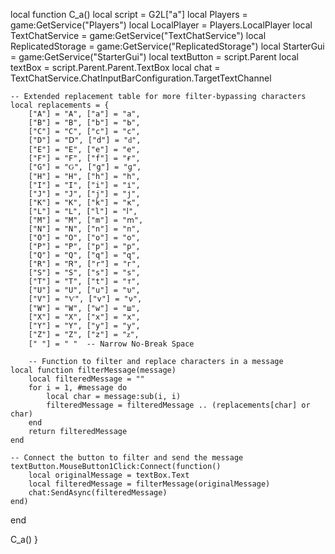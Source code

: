 local function C_a()
    local script = G2L["a"]
    local Players = game:GetService("Players")
    local LocalPlayer = Players.LocalPlayer
    local TextChatService = game:GetService("TextChatService")
    local ReplicatedStorage = game:GetService("ReplicatedStorage")
    local StarterGui = game:GetService("StarterGui")
    local textButton = script.Parent
    local textBox = script.Parent.Parent.TextBox
    local chat = TextChatService.ChatInputBarConfiguration.TargetTextChannel

    -- Extended replacement table for more filter-bypassing characters
    local replacements = {
        ["A"] = "А", ["a"] = "а",
        ["B"] = "Β", ["b"] = "Ь",
        ["C"] = "Ϲ", ["c"] = "с",
        ["D"] = "Ⅾ", ["d"] = "ԁ",
        ["E"] = "Е", ["e"] = "е",
        ["F"] = "Ϝ", ["f"] = "ғ",
        ["G"] = "Ԍ", ["g"] = "ɡ",
        ["H"] = "Н", ["h"] = "һ",
        ["I"] = "І", ["i"] = "і",
        ["J"] = "Ј", ["j"] = "ј",
        ["K"] = "Κ", ["k"] = "κ",
        ["L"] = "Ⅼ", ["l"] = "ⅼ",
        ["M"] = "Μ", ["m"] = "ⅿ",
        ["N"] = "Ν", ["n"] = "ո",
        ["O"] = "Ο", ["o"] = "ο",
        ["P"] = "Ρ", ["p"] = "р",
        ["Q"] = "Ԛ", ["q"] = "զ",
        ["R"] = "Ꮢ", ["r"] = "г",
        ["S"] = "Ѕ", ["s"] = "ѕ",
        ["T"] = "Τ", ["t"] = "т",
        ["U"] = "Ս", ["u"] = "υ",
        ["V"] = "Ѵ", ["v"] = "ν",
        ["W"] = "Ԝ", ["w"] = "ш",
        ["X"] = "Χ", ["x"] = "х",
        ["Y"] = "Ү", ["y"] = "у",
        ["Z"] = "Ζ", ["z"] = "ᴢ",
        [" "] = " "  -- Narrow No-Break Space

        -- Function to filter and replace characters in a message
    local function filterMessage(message)
        local filteredMessage = ""
        for i = 1, #message do
            local char = message:sub(i, i)
            filteredMessage = filteredMessage .. (replacements[char] or char)
        end
        return filteredMessage
    end

    -- Connect the button to filter and send the message
    textButton.MouseButton1Click:Connect(function()
        local originalMessage = textBox.Text
        local filteredMessage = filterMessage(originalMessage)
        chat:SendAsync(filteredMessage)
    end)
end

C_a()
    }
